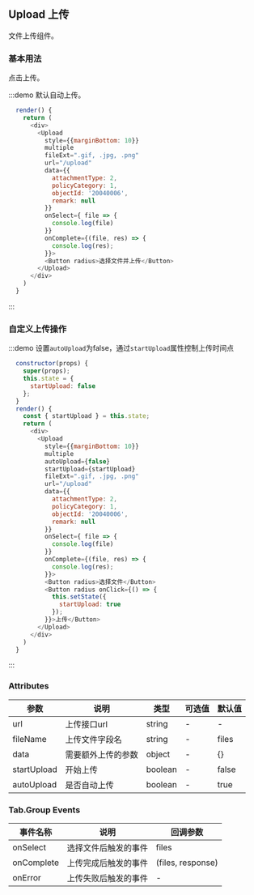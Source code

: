 ## Upload 上传
文件上传组件。

### 基本用法
点击上传。

:::demo 默认自动上传。

```js
  render() {
    return (
      <div>
        <Upload
          style={{marginBottom: 10}}
          multiple
          fileExt=".gif, .jpg, .png"
          url="/upload"
          data={{
            attachmentType: 2,
            policyCategory: 1,
            objectId: '20040006',
            remark: null
          }}
          onSelect={ file => {
            console.log(file)
          }}
          onComplete={(file, res) => {
            console.log(res);
          }}>
          <Button radius>选择文件并上传</Button>
        </Upload>
      </div>
    )
  }
```
:::

### 自定义上传操作

:::demo 设置`autoUpload`为false，通过`startUpload`属性控制上传时间点

```js
  constructor(props) {
    super(props);
    this.state = {
      startUpload: false
    };
  }
  render() {
    const { startUpload } = this.state;
    return (
      <div>
        <Upload
          style={{marginBottom: 10}}
          multiple
          autoUpload={false}
          startUpload={startUpload}
          fileExt=".gif, .jpg, .png"
          url="/upload"
          data={{
            attachmentType: 2,
            policyCategory: 1,
            objectId: '20040006',
            remark: null
          }}
          onSelect={ file => {
            console.log(file)
          }}
          onComplete={(file, res) => {
            console.log(res);
          }}>
          <Button radius>选择文件</Button>
          <Button radius onClick={() => {
            this.setState({
              startUpload: true
            });
          }}>上传</Button>
        </Upload>
      </div>
    )
  }
```
:::

### Attributes
| 参数      | 说明    | 类型      | 可选值       | 默认值   |
|---------- |-------- |---------- |-------------  |-------- |
| url   | 上传接口url | string |   -  |    -  |
| fileName   | 上传文件字段名 |string |   -  |    files  |
| data   | 需要额外上传的参数 | object |   -  |    {}  |
| startUpload   | 开始上传 | boolean |   -  |    false  |
| autoUpload   | 是否自动上传 | boolean |   -  |    true  |

### Tab.Group Events
| 事件名称 | 说明 | 回调参数 |
|---------- |-------- |---------- |
| onSelect | 选择文件后触发的事件 |  files |
| onComplete | 上传完成后触发的事件 |  (files, response) |
| onError | 上传失败后触发的事件 |  - |